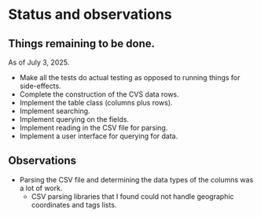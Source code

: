 # Status and observations

## Things remaining to be done.

As of July 3, 2025.

* Make all the tests do actual testing as opposed to running things for side-effects.
* Complete the construction of the CVS data rows.
* Implement the table class (columns plus rows).
* Implement searching.
* Implement querying on the fields.
* Implement reading in the CSV file for parsing.
* Implement a user interface for querying for data.

## Observations

* Parsing the CSV file and determining the data types of the columns was a lot of work.
  * CSV parsing libraries that I found could not handle geographic coordinates and tags lists.

